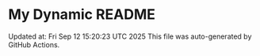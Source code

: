 # My Dynamic README
Updated at: Fri Sep 12 15:20:23 UTC 2025
This file was auto-generated by GitHub Actions.
